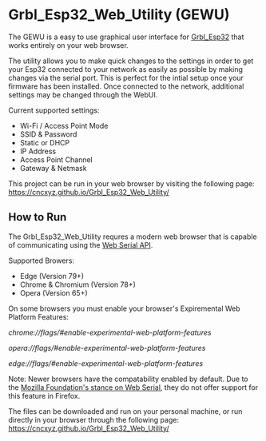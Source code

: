 # Grbl_Esp32_Web_Utility (GEWU)

The GEWU is a easy to use graphical user interface for [Grbl_Esp32](https://github.com/bdring/Grbl_Esp32) that works entirely on your web browser.

The utility allows you to make quick changes to the settings in order to get your Esp32 connected to your network as easily as possible by making changes via the serial port. This is perfect for the intial setup once your firmware has been installed. Once connected to the network, additional settings may be changed through the WebUI.

Current supported settings:

 * Wi-Fi / Access Point Mode
 * SSID & Password
 * Static or DHCP
 * IP Address
 * Access Point Channel
 * Gateway & Netmask
 
This project can be run in your web browser by visiting the following page: https://cncxyz.github.io/Grbl_Esp32_Web_Utility/
 
## How to Run
 
The Grbl_Esp32_Web_Utility requres a modern web browser that is capable of communicating using the [Web Serial API](https://wicg.github.io/serial/).
 
Supported Browers:
 
  * Edge (Version 79+)
  * Chrome & Chromium (Version 78+)
  * Opera (Version 65+)
  
On some browsers you must enable your browser's Expiremental Web Platform Features:

*chrome://flags/#enable-experimental-web-platform-features*

*opera://flags/#enable-experimental-web-platform-features*

*edge://flags/#enable-experimental-web-platform-features*

Note: Newer browsers have the compatability enabled by default. Due to the [Mozilla Foundation's stance on Web Serial](https://github.com/mozilla/standards-positions/issues/336), they do not offer support for this feature in Firefox.

The files can be downloaded and run on your personal machine, or run directly in your browser through the following page: https://cncxyz.github.io/Grbl_Esp32_Web_Utility/ 
